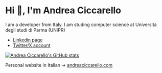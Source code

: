 # Hi 👋, I'm Andrea Ciccarello
I am a developer from Italy. I am studing computer science at Università degli studi di Parma (UNIPR) 
- [Linkedin page](https://www.linkedin.com/in/andrea-ciccarello/)
- [Twitter/X account](https://twitter.com/CiccaAndre)

[![Andrea Ciccarello's GitHub stats](https://github-readme-stats.vercel.app/api/top-langs?username=andreacicca&hide=html,scss,stylus,jupyter%20notebook&theme=dracula&show_icons=true)](https://github.com/andreacicca)

Personal website in Italian -> [andreaciccarello.com](https://andreaciccarello.com)
